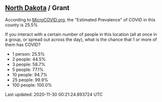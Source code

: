 
## [North Dakota](/united-states/north-dakota) / Grant

According to [MicroCOVID.org](http://microcovid.org),
the "Estimated Prevalence" of COVID in this county is 25.5%

If you interact with a certain number of people in this location
(all at once in a group, or spread out across the day), what is the chance that
1 or more of them has COVID?

- 1 person: 25.5%
- 2 people: 44.5%
- 3 people: 58.7%
- 5 people: 77.1%
- 10 people: 94.7%
- 25 people: 99.9%
- 100 people: 100.0%

Last updated: 2020-11-30 00:21:24.893724 UTC
